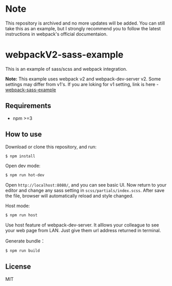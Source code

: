# Note

This repository is archived and no more updates will be added. You can still take this as an example, but I strongly recommend you to follow the latest instructions in webpack's official documentaion.

# webpackV2-sass-example

This is an example of sass/scss and webpack integration.

**Note:** This example uses webpack v2 and webpack-dev-server v2. Some settings may differ from v1's. If you are loking for v1 setting, link is here - [webpack-sass-example](https://github.com/Joseph7451797/webpack-sass-example)

## Requirements
- npm >=3

## How to use

Download or clone this repository, and run:
```bash
$ npm install
```

Open dev mode:
```bash
$ npm run hot-dev
```

Open `http://localhost:8080/`, and you can see basic UI. Now return to your editor and change any sass setting in `scss/partials/index.scss`. After save the file, browser will automatically reload and style changed.

Host mode:
```bash
$ npm run host
```

Use host feature of webpack-dev-server. It alllows your colleague to see your web page from LAN. Just give them url address returned in terminal.

Generate bundle：
```bash
$ npm run build
```

## License

MIT
